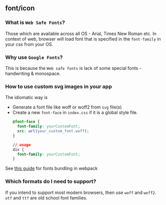 ## font/icon

### What is `Web Safe Fonts`?
Those which are available across all OS - Arial, Times New Roman etc. In context of web, browser will load font that is specified in the `font-family` in your css from your OS.

### Why use `Google Fonts`?
This is because the `Web safe fonts` is lack of some special fonts - handwriting & monospace.

### How to use custom svg images in your app
The idiomatic way is
  * Generate a font file like woff or woff2 from `svg` file(s)
  * Create a new `font-face` in `index.css` if it is a global style file.
    ```css
    @font-face {
      font-family: yourCustomFont;
      src: url(your_custom_font.woff);
    }

    // usage
    div {
      font-family: yourCustomFont;
    }
    ```
 See [this guide](https://survivejs.com/webpack/loading/fonts/) for fonts bundling in webpack

### Which formats do I need to support?
If you intend to support most modern browsers, then use `woff` and `woff2`. `otf` and `ttf` are old school font families.
